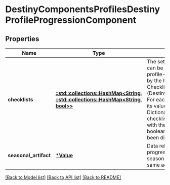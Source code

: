 # DestinyComponentsProfilesDestinyProfileProgressionComponent

## Properties
Name | Type | Description | Notes
------------ | ------------- | ------------- | -------------
**checklists** | [**::std::collections::HashMap<String, ::std::collections::HashMap<String, bool>>**](map.md) | The set of checklists that can be examined on a profile-wide basis, keyed by the hash identifier of the Checklist (DestinyChecklistDefinition)  For each checklist returned, its value is itself a Dictionary keyed by the checklist&#39;s hash identifier with the value being a boolean indicating if it&#39;s been discovered yet. | [optional] [default to null]
**seasonal_artifact** | [***Value**](Value.md) | Data related to your progress on the current season&#39;s artifact that is the same across characters. | [optional] [default to null]

[[Back to Model list]](../README.md#documentation-for-models) [[Back to API list]](../README.md#documentation-for-api-endpoints) [[Back to README]](../README.md)



